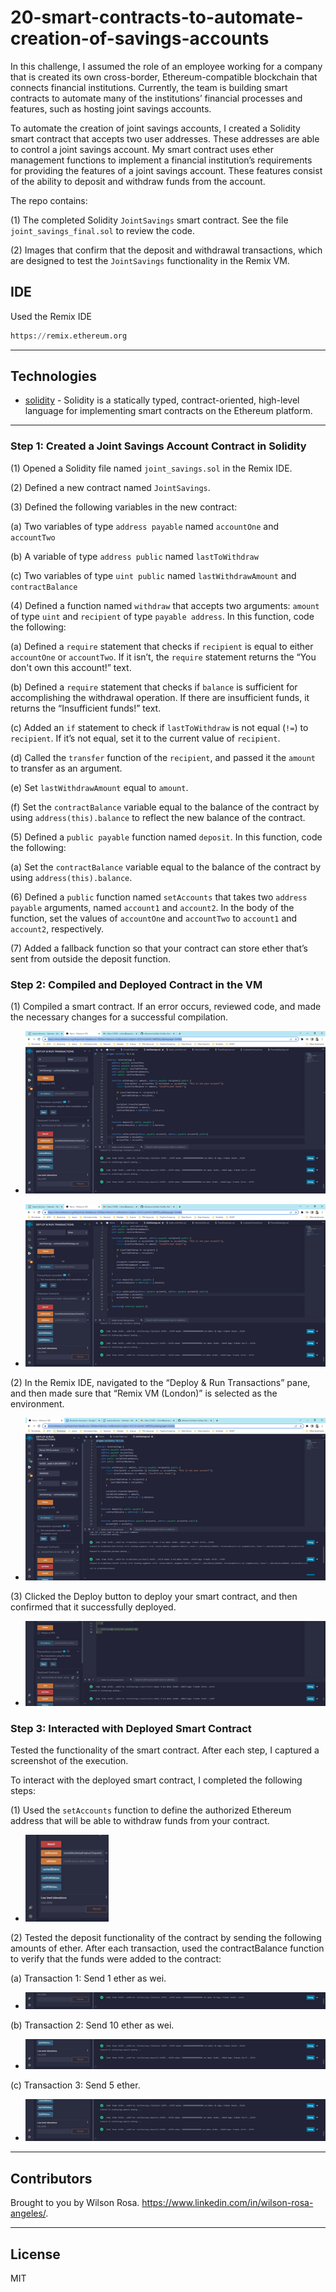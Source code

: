 # 20-smart-contracts-to-automate-creation-of-savings-accounts

In this challenge, I assumed the role of an employee working for a company that is created its own cross-border, Ethereum-compatible blockchain that connects financial institutions. Currently, the team is building smart contracts to automate many of the institutions’ financial processes and features, such as hosting joint savings accounts.

To automate the creation of joint savings accounts, I created a Solidity smart contract that accepts two user addresses. These addresses are able to control a joint savings account. My smart contract uses ether management functions to implement a financial institution’s requirements for providing the features of a joint savings account. These features consist of the ability to deposit and withdraw funds from the account.

The repo contains:

(1) The completed Solidity `JointSavings` smart contract. See the file `joint_savings_final.sol` to review the code.

(2) Images that confirm that the deposit and withdrawal transactions, which are designed to test the `JointSavings` functionality in the Remix VM.

## IDE

Used the Remix IDE 

```python
https://remix.ethereum.org
```
---

## Technologies

* [solidity](https://github.com/ethereum/solidity) - Solidity is a statically typed, contract-oriented, high-level language for implementing smart contracts on the Ethereum platform.
---

### **Step 1: Created a Joint Savings Account Contract in Solidity**

(1) Opened a Solidity file named `joint_savings.sol` in the Remix IDE.

(2) Defined a new contract named `JointSavings`.

(3) Defined the following variables in the new contract:

(a) Two variables of type `address payable` named `accountOne` and `accountTwo`

(b) A variable of type `address public` named `lastToWithdraw`

(c) Two variables of type `uint public` named `lastWithdrawAmount` and `contractBalance`

(4) Defined a function named `withdraw` that accepts two arguments: `amount` of type `uint` and `recipient` of type `payable address`. In this function, code the following:

(a) Defined a `require` statement that checks if `recipient` is equal to either `accountOne` or `accountTwo`. If it isn’t, the `require` statement returns the “You don't own this account!” text.

(b) Defined a `require` statement that checks if `balance` is sufficient for accomplishing the withdrawal operation. If there are insufficient funds, it returns the “Insufficient funds!” text.

(c) Added an `if` statement to check if `lastToWithdraw` is not equal (`!=`) to `recipient`. If it’s not equal, set it to the current value of `recipient`.

(d) Called the `transfer` function of the `recipient`, and passed it the `amount` to transfer as an argument.

(e) Set `lastWithdrawAmount` equal to `amount`.

(f) Set the `contractBalance` variable equal to the balance of the contract by using `address(this).balance` to reflect the new balance of the contract.

(5) Defined a `public payable` function named `deposit`. In this function, code the following:

(a) Set the `contractBalance` variable equal to the balance of the contract by using `address(this).balance`.

(6) Defined a `public` function named `setAccounts` that takes two `address payable` arguments, named `account1` and `account2`. In the body of the function, set the values of `accountOne` and `accountTwo` to `account1` and `account2`, respectively.

(7) Added a fallback function so that your contract can store ether that’s sent from outside the deposit function.

### **Step 2: Compiled and Deployed Contract in the VM**

(1) Compiled a smart contract. If an error occurs, reviewed code, and made the necessary changes for a successful compilation.

* ![JointSavings_6](JointSavings_7.png)

* ![JointSavings_6](JointSavings_8.png)

(2) In the Remix IDE, navigated to the “Deploy & Run Transactions” pane, and then made sure that “Remix VM (London)” is selected as the environment.

* ![JointSavings_1](JointSavings_1.png)

(3) Clicked the Deploy button to deploy your smart contract, and then confirmed that it successfully deployed.

* ![JointSavings_2](JointSavings_2.png) 
    
### **Step 3: Interacted with Deployed Smart Contract**

Tested the functionality of the smart contract. After each step, I captured a screenshot of the execution.

To interact with the deployed smart contract, I completed the following steps:

(1) Used the `setAccounts` function to define the authorized Ethereum address that will be able to withdraw funds from your contract.

* ![JointSavings_6](JointSavings_6.png)

(2) Tested the deposit functionality of the contract by sending the following amounts of ether. After each transaction, used the contractBalance function to verify that the funds were added to the contract:

(a) Transaction 1: Send 1 ether as wei.

* ![JointSavings_3](JointSavings_3.png) 

(b) Transaction 2: Send 10 ether as wei.

* ![JointSavings_4](JointSavings_4.png) 

(c) Transaction 3: Send 5 ether.

* ![JointSavings_5](JointSavings_5.png) 
    
---
## Contributors

Brought to you by Wilson Rosa. https://www.linkedin.com/in/wilson-rosa-angeles/.

---
## License

MIT